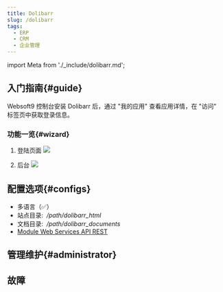 ```yaml
---
title: Dolibarr
slug: /dolibarr
tags:
  - ERP
  - CRM
  - 企业管理
---
```


import Meta from './_include/dolibarr.md';

<Meta name="meta" />

## 入门指南{#guide}

Websoft9 控制台安装 Dolibarr 后，通过 "我的应用" 查看应用详情，在 "访问" 标签页中获取登录信息。  

### 功能一览{#wizard}

1. 登陆页面
   ![](https://libs.websoft9.com/Websoft9/DocsPicture/zh/dolibarr/dolibarr-init1-websoft9.png)

2. 后台
  ![](https://libs.websoft9.com/Websoft9/DocsPicture/zh/dolibarr/dolibarr-backend-websoft9.png)

## 配置选项{#configs}

- 多语言（✅）
- 站点目录:  */path/dolibarr_html*  
- 文档目录:  */path/dolibarr_documents*  
- [Module Web Services API REST](https://wiki.dolibarr.org/index.php?title=Module_Web_Services_API_REST_(developer))

## 管理维护{#administrator}

## 故障